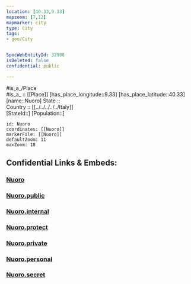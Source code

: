 ```yaml
---
location: [40.33,9.33] 
mapzoom: [7,12] 
mapmarker: city 
type: City
tags:
- geo/City


SpocWebEntityId: 32988
isDeleted: false
confidential: public

---
```

#is_a_/Place  
#is_a_ :: [[Place]] 
[has_place_longitude::9.33] 
[has_place_latitude::40.33] 
[name::Nuoro] 
State ::  
Country :: [[../../../../../Italy]]  
[StateId::] 
[Population::] 



```leaflet
id: Nuoro
coordinates: [[Nuoro]] 
markerFile: [[Nuoro]] 
defaultZoom: 11 
maxZoom: 18
```


## Confidential Links & Embeds: 

### [Nuoro](/_Standards/Earth/Continent/Europe/Europe~South/Italy/regions~Italy/Sardinia/Nuoro.Province/City/Nuoro.md) 

### [Nuoro.public](/_public/Earth/Continent/Europe/Europe~South/Italy/regions~Italy/Sardinia/Nuoro.Province/City/Nuoro.public.md) 

### [Nuoro.internal](/_internal/Earth/Continent/Europe/Europe~South/Italy/regions~Italy/Sardinia/Nuoro.Province/City/Nuoro.internal.md) 

### [Nuoro.protect](/_protect/Earth/Continent/Europe/Europe~South/Italy/regions~Italy/Sardinia/Nuoro.Province/City/Nuoro.protect.md) 

### [Nuoro.private](/_private/Earth/Continent/Europe/Europe~South/Italy/regions~Italy/Sardinia/Nuoro.Province/City/Nuoro.private.md) 

### [Nuoro.personal](/_personal/Earth/Continent/Europe/Europe~South/Italy/regions~Italy/Sardinia/Nuoro.Province/City/Nuoro.personal.md) 

### [Nuoro.secret](/_secret/Earth/Continent/Europe/Europe~South/Italy/regions~Italy/Sardinia/Nuoro.Province/City/Nuoro.secret.md)

